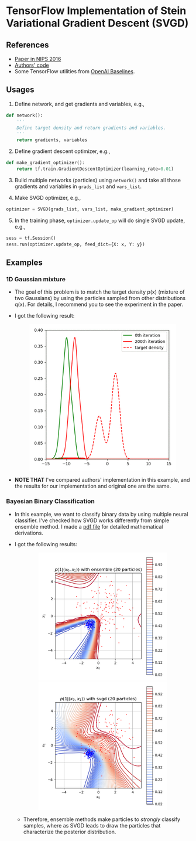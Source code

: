# TensorFlow Implementation of Stein Variational Gradient Descent (SVGD)

## References
-   [Paper in NIPS 2016](https://arxiv.org/abs/1608.04471)
-   [Authors' code](https://github.com/DartML/Stein-Variational-Gradient-Descent)
-   Some TensorFlow utilities from [OpenAI Baselines](https://github.com/openai/baselines).

## Usages
1. Define network, and get gradients and variables, e.g.,
```python
def network():
    '''
    Define target density and return gradients and variables. 
    '''
    return gradients, variables
```

2. Define gradient descent optimizer, e.g.,
```python
def make_gradient_optimizer():
    return tf.train.GradientDescentOptimizer(learning_rate=0.01)
```

3. Build multiple networks (particles) using `network()` and 
    take all those gradients and variables in `grads_list` and `vars_list`.
    
4. Make SVGD optimizer, e.g., 
```python
optimizer = SVGD(grads_list, vars_list, make_gradient_optimizer)
```

5. In the training phase, `optimizer.update_op` will do single SVGD update, e.g.,
```python
sess = tf.Session()
sess.run(optimizer.update_op, feed_dict={X: x, Y: y})
```


## Examples
### 1D Gaussian mixture
-   The goal of this problem is to match the target density p(x)
    (mixture of two Gaussians)
    by using the particles sampled from other distributions q(x).
    For details, I recommend you to see the experiment in the paper. 
    
-   I got the following result:

    <p float="left" align="center">
      <img src="/results/1_gaussian_mixture/gmm_result.gif" width="400" />
    </p>
    
-   **NOTE THAT** I've compared authors' implementation in this example, 
    and the results for our implementation and original one are the same.
 

### Bayesian Binary Classification
-   In this example, we want to classify binary data by using multiple neural classifier. 
    I've checked how SVGD works differently from simple ensemble method.
    I made a [pdf file](./bayesian_classification.pdf) for detailed mathematical derivations. 

-   I got the following results:

    <p float="left" align="center">
      <img src="/results/2_bayesian_classification/predictive_ensemble_20.png" width="350" />
      <img src="/results/2_bayesian_classification/predictive_svgd_20.png" width="350" />
    </p>

    -   Therefore, ensemble methods make particles to *strongly* classify samples,
        where as SVGD leads to draw the particles that characterize the posterior distribution.
